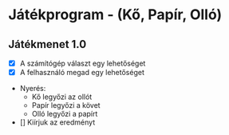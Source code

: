 # Játékprogram - (Kő, Papír, Olló)

## Játékmenet 1.0
- [x] A számítógép választ egy lehetőséget
- [x] A felhasználó megad egy lehetőséget
- Nyerés:
	- Kő legyőzi az ollót
	- Papír legyőzi a követ
	- Olló legyőzi a papírt
- [] Kiírjuk az eredményt
